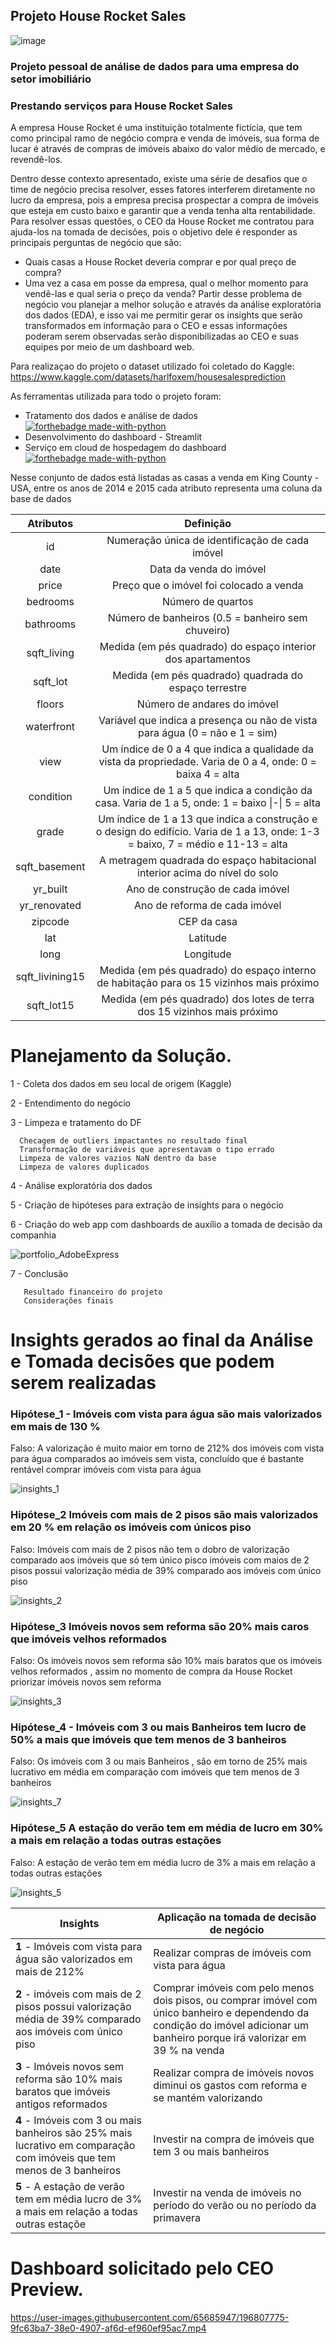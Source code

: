 ## Projeto House Rocket Sales

![image](https://queroficarrico.com/blog/wp-content/uploads/2014/01/imoveis-mercado-imobiliario.jpg)

### Projeto pessoal de análise de dados  para uma empresa do setor imobiliário
### Prestando serviços para House Rocket Sales
A empresa House Rocket é uma instituição totalmente fictícia, que tem como principal ramo de negócio compra e venda de imóveis, sua forma de lucar é através de compras de imóveis abaixo do valor médio de mercado, e revendê-los.

Dentro desse contexto apresentado, existe uma série de desafios que o time de negócio precisa resolver, esses fatores interferem diretamente no lucro da empresa, pois a empresa precisa prospectar a compra de imóveis que esteja em custo baixo e garantir que a venda tenha alta rentabilidade. Para resolver essas questões, o CEO da House Rocket me contratou para ajuda-los na tomada de decisões, pois o objetivo dele é responder as principais perguntas de negócio que são:

-  Quais casas a House Rocket deveria comprar e por qual preço de compra?
- Uma vez a casa em posse da empresa, qual o melhor momento para vendê-las e qual seria o preço da venda?
Partir desse problema de negócio  vou planejar a melhor solução e através da análise exploratória dos dados (EDA), e isso vai me permitir gerar os insights que serão transformados em informação para o CEO e essas informações poderam serem observadas serão disponibilizadas ao CEO e suas equipes por meio de um dashboard web.




Para realizaçao do projeto o dataset utilizado foi coletado do Kaggle: <https://www.kaggle.com/datasets/harlfoxem/housesalesprediction>

As ferramentas utilizada para todo o projeto foram: 

- Tratamento dos dados e análise de dados[![forthebadge made-with-python](http://ForTheBadge.com/images/badges/made-with-python.svg)](https://www.python.org/)
- Desenvolvimento do dashboard - Streamlit 
- Serviço em cloud de hospedagem do dashboard [![forthebadge made-with-python](https://img.shields.io/badge/Heroku-430098?style=for-the-badge&logo=heroku&logoColor=white)](https://www.heroku.com/)

Nesse conjunto de dados está listadas as casas a venda em King County - USA, entre os anos de 2014 e 2015 cada atributo 
representa uma coluna da base de dados

|    Atributos    |                         Definição                            |
| :-------------: | :----------------------------------------------------------: |
|       id        |       Numeração única de identificação de cada imóvel        |
|      date       |                    Data da venda do imóvel                   |
|      price      |         Preço que o imóvel foi colocado a venda                   |
|    bedrooms     |                      Número de quartos                       |
|    bathrooms    | Número de banheiros (0.5 = banheiro sem chuveiro)            |
|   sqft_living   | Medida (em pés quadrado) do espaço interior dos apartamentos |
|    sqft_lot     |     Medida (em pés quadrado) quadrada do espaço terrestre     |
|     floors      |                 Número de andares do imóvel                  |
|   waterfront    | Variável que indica a presença ou não de vista para água (0 = não e 1 = sim) |
|      view       | Um índice de 0 a 4 que indica a qualidade da vista da propriedade. Varia de 0 a 4, onde: 0 = baixa  4 = alta |
|    condition    | Um índice de 1 a 5 que indica a condição da casa. Varia de 1 a 5, onde: 1 = baixo \|-\| 5 = alta |
|      grade      | Um índice de 1 a 13 que indica a construção e o design do edifício. Varia de 1 a 13, onde: 1-3 = baixo, 7 = médio e 11-13 = alta |
|  sqft_basement  | A metragem quadrada do espaço habitacional interior acima do nível do solo |
|    yr_built     |               Ano de construção de cada imóvel               |
|  yr_renovated   |                Ano de reforma de cada imóvel                 |
|     zipcode     |                         CEP da casa                          |
|       lat       |                           Latitude                           |
|      long       |                          Longitude                           |
| sqft_livining15 | Medida (em pés quadrado) do espaço interno de habitação para os 15 vizinhos mais próximo |
|   sqft_lot15    | Medida (em pés quadrado) dos lotes de terra dos 15 vizinhos mais próximo |



# Planejamento da Solução.

1 - Coleta dos dados em seu local de origem (Kaggle)

2 - Entendimento do negócio

3 - Limpeza e tratamento do DF
    
      Checagem de outliers impactantes no resultado final
      Transformação de variáveis que apresentavam o tipo errado
      Limpeza de valores vazios NaN dentro da base
      Limpeza de valores duplicados

4 - Análise exploratória dos dados

5 - Criação de hipóteses para extração de insights para o negócio

6 - Criação do web app com dashboards de auxílio a tomada de decisão da companhia

![portfolio_AdobeExpress](https://user-images.githubusercontent.com/65685947/196809179-3b7b355e-9c16-464e-b0a1-078c2a4becb8.gif)

7 - Conclusão

       Resultado financeiro do projeto
       Considerações finais
       


# Insights gerados ao final da Análise e Tomada decisões que podem serem realizadas 


### Hipótese_1 - Imóveis com vista para água são mais valorizados em mais de  130 % 

Falso: A valorização é muito maior em torno de 212% dos imóveis com vista para água comparados ao imóveis sem vista, concluído que é bastante rentável comprar imóveis com vista para água

![insights_1](https://user-images.githubusercontent.com/65685947/193933833-46600c31-a0fa-4d56-9d50-cfaaabf2bfd4.png)

### Hipótese_2 Imóveis com mais de 2 pisos são mais valorizados em 20 % em relação os imóveis com únicos piso

Falso: Imóveis com mais de 2 pisos não tem o dobro de valorização comparado aos imóveis que só tem único pisco 
imóveis com maios de 2 pisos possui valorização média de 39% comparado aos imóveis com único piso

![insights_2](https://user-images.githubusercontent.com/65685947/193936235-a544d0a6-6534-4774-9f61-f5fadaf25f43.png)


### Hipótese_3 Imóveis novos sem reforma são 20% mais caros que imóveis velhos reformados
Falso: Os imóveis novos sem reforma são 10% mais baratos que os imóveis velhos reformados , assim no momento de compra da House Rocket priorizar imóveis novos sem reforma

![insights_3](https://user-images.githubusercontent.com/65685947/193936835-3d67e3dc-b956-4de9-8b17-d5afb06f2f74.png)


### Hipótese_4 - Imóveis com 3 ou mais Banheiros tem lucro de 50% a mais que imóveis que tem menos de 3 banheiros
Falso: Os imóveis com 3 ou mais Banheiros , são em torno de 25% mais lucrativo em média em comparação com imóveis que tem menos de 3 banheiros

![insights_7](https://user-images.githubusercontent.com/65685947/194678186-9ea15fe7-683e-4a6e-8cd7-62d069ad8c9e.png)


### Hipótese_5 A estação do verão tem em média de lucro em 30% a mais em relação a todas outras estações 
Falso: A estação de verão tem em média lucro de 3% a mais em relação a todas outras estações

![ìnsights_5](https://user-images.githubusercontent.com/65685947/194676845-c997cdf8-4f47-4975-940f-35767ac1a914.png)


| **Insights**                                                   | **Aplicação na tomada de decisão de negócio**                                                  | 
| ------------------------------------------------------------ |  ------------------------------------------------------------ |
| **1** - Imóveis com vista para água são valorizados em mais de 212% | Realizar compras de imóveis com vista para água                      |
| **2** -  imóveis com mais de 2 pisos possui valorização média de 39% comparado aos imóveis com único piso | Comprar imóveis com pelo menos dois pisos, ou comprar imóvel com único banheiro e dependendo da condição do imóvel adicionar um banheiro  porque irá valorizar em 39 % na venda|
| **3** - Imóveis novos sem reforma são 10% mais baratos que imóveis antigos reformados | Realizar compra de imóveis novos diminui os gastos com reforma e se mantém valorizando                      |
| **4** - Imóveis com 3 ou mais banheiros são 25% mais lucrativo em comparação com imóveis que tem menos de 3 banheiros| Investir na compra de imóveis que tem 3 ou mais  banheiros|
| **5** - A estação de verão tem em média lucro de 3% a mais em relação a todas outras estaçõe | Investir na venda de imóveis no período do verão ou no período da primavera  

# Dashboard solicitado pelo CEO Preview.

https://user-images.githubusercontent.com/65685947/196807775-9fc63ba7-38e0-4907-af6d-ef960ef95ac7.mp4




